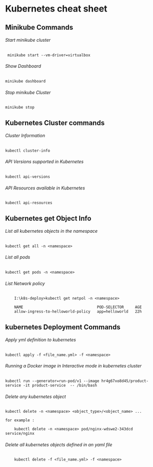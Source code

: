 # Kubernetes cheat sheet

## Minikube Commands

###### Start minikube cluster
```jshelllanguage
 minikube start --vm-driver=virtualbox
 ```

###### Show Dashboard
```jshelllanguage
minikube dashboard
```

###### Stop minikube Cluster
```jshelllanguage
minikube stop
```



## Kubernetes Cluster commands 

###### Cluster Information
 ```jshelllanguage
kubectl cluster-info
```

###### API Versions supported in Kubernetes
```jshelllanguage
kubectl api-versions
```

###### API Resources available in Kubernetes
```jshelllanguage
kubectl api-resources
```


 
## Kubernetes get Object Info

###### List all kubernetes objects in the namespace
```jshelllanguage
kubectl get all -n <namespace>
``` 


###### List all pods
```jshelllanguage
kubectl get pods -n <namespace>
```
 
###### List Network policy
```jshelllanguage
    I:\k8s-deploy>kubectl get netpol -n <namespace>

    NAME                                 POD-SELECTOR     AGE
    allow-ingress-to-helloworld-policy   app=helloworld   22h
```

 
 
 
## kubernetes Deployment Commands

###### Apply yml definition to kubernetes

```jshelllanguage
kubectl apply -f <file_name.yml> -f <namespace>
```

###### Running a Docker image in Interactive mode in kubernetes cluster
```jshelllanguage
kubectl run --generator=run-pod/v1 --image hr4g67xo8d45/product-service -it product-service  -- /bin/bash
```



###### Delete any kubernetes object
```jshelllanguage
kubectl delete -n <namespace> <object_type>/<object_name> ...

for example :

    kubectl delete -n <namespace> pod/nginx-wdswe2-343dcd service/nginx
```
 

###### Delete all kubernetes objects defined in an yaml file
```jshelllanguage
    kubectl delete -f <file_name.yml> -f <namespace>
```
